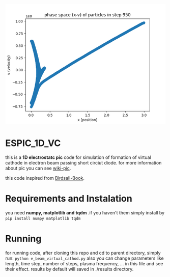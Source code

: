 ![formation of virtual cathode simulated by ESPIC_1D](pic/fig_step_950.png)

# ESPIC_1D_VC

this is a **1D electrostatc pic** code for simulation of formation of virtual cathode in electron beam passing short circiut diode. 
for more information about pic you can see [wiki-pic](https://en.wikipedia.org/wiki/Particle-in-cell).

this code inspired from [Birdsall-Book](https://www.taylorfrancis.com/books/mono/10.1201/9781315275048/plasma-physics-via-computer-simulation-langdon-birdsall).

# Requirements and Instalation
you need **numpy, matplotlib and tqdm** .if you haven't them simply install by `pip install numpy matplotlib tqdm`

# Running
for running code, after cloning this repo and cd to parent directory, simply run:
    `python e_beam_virtual_cathod.py`
also you can change parameters like length, time step, number of steps, plasma frequency, ... in this file and see their effect.
results by default will saved in ./results directory. 
